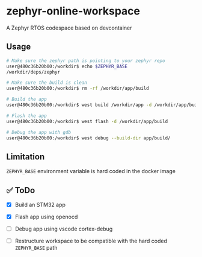 # zephyr-online-workspace
A Zephyr RTOS codespace based on devcontainer

## Usage

```bash
# Make sure the zephyr path is pointing to your zephyr repo
user@480c36b20b00:/workdir$ echo $ZEPHYR_BASE
/workdir/deps/zephyr

# Make sure the build is clean
user@480c36b20b00:/workdir$ rm -rf /workdir/app/build

# Build the app
user@480c36b20b00:/workdir$ west build /workdir/app -d /workdir/app/build -p auto -b nucleo_f767zi

# Flash the app
user@480c36b20b00:/workdir$ west flash -d /workdir/app/build

# Debug the app with gdb
user@480c36b20b00:/workdir$ west debug --build-dir app/build/
```

## Limitation
`ZEPHYR_BASE` environment variable is hard coded in the docker image

## ✅ ToDo

- [x] Build an STM32 app

- [x] Flash app using openocd

- [ ] Debug app using vscode cortex-debug

- [ ] Restructure workspace to be compatible with the hard coded `ZEPHYR_BASE` path
